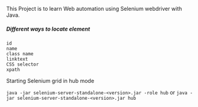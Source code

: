 This Project is to learn Web automation using Selenium webdriver with Java.


##### Different ways to locate element
    
    id
    name
    class name
    linktext
    CSS selector
    xpath
  
    
 
 Starting Selenium grid in hub mode
 
 ``java -jar selenium-server-standalone-<version>.jar -role hub``
 or
 ``java -jar selenium-server-standalone-<version>.jar hub``